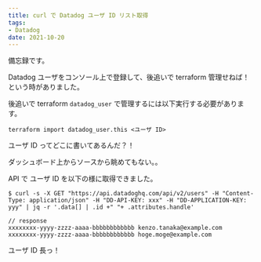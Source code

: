 ```yaml
---
title: curl で Datadog ユーザ ID リスト取得
tags:
- Datadog
date: 2021-10-20
---
```


備忘録です。

Datadog ユーザをコンソール上で登録して、後追いで terraform 管理せねば！
という時がありました。

後追いで terraform `datadog_user` で管理するには以下実行する必要があります。

```console
terraform import datadog_user.this <ユーザ ID>
```

ユーザ ID ってどこに書いてあるんだ？！

ダッシュボード上からソースから眺めてもない。。

API で ユーザ ID を以下の様に取得できました。

```console
$ curl -s -X GET "https://api.datadoghq.com/api/v2/users" -H "Content-Type: application/json" -H "DD-API-KEY: xxx" -H "DD-APPLICATION-KEY: yyy" | jq -r '.data[] | .id +" "+ .attributes.handle'

// response
xxxxxxxx-yyyy-zzzz-aaaa-bbbbbbbbbbbb kenzo.tanaka@example.com
xxxxxxxx-yyyy-zzzz-aaaa-bbbbbbbbbbbb hoge.moge@example.com
```

ユーザ ID 長っ！
